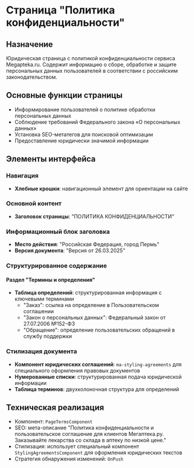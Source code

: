 # Страница "Политика конфиденциальности"

## Назначение
Юридическая страница с политикой конфиденциальности сервиса Megapteka.ru. Содержит информацию о сборе, обработке и защите персональных данных пользователей в соответствии с российским законодательством.

## Основные функции страницы
- Информирование пользователей о политике обработки персональных данных
- Соблюдение требований Федерального закона «О персональных данных»
- Установка SEO-метатегов для поисковой оптимизации
- Предоставление юридически значимой информации

## Элементы интерфейса

### Навигация
- **Хлебные крошки**: навигационный элемент для ориентации на сайте

### Основной контент
- **Заголовок страницы**: "ПОЛИТИКА КОНФИДЕНЦИАЛЬНОСТИ"

### Информационный блок заголовка
- **Место действия**: "Российская Федерация, город Пермь"
- **Версия документа**: "Версия от 26.03.2025"

### Структурированное содержание

#### Раздел "Термины и определения"
- **Таблица определений**: структурированная информация с ключевыми терминами
  - "Заказ": ссылка на определение в Пользовательском соглашении
  - "Закон о персональных данных": Федеральный закон от 27.07.2006 №152-ФЗ
  - "Обращение": определение пользовательских обращений в службу поддержки

### Стилизация документа
- **Компонент юридических соглашений**: `ma-styling-agreements` для специального оформления правовых документов
- **Нумерованные списки**: структурированная подача юридической информации
- **Таблица терминов**: двухколоночная структура для определений

## Техническая реализация
- Компонент: `PageTermsComponent`
- SEO: мета-описание "Политика конфиденциальности и пользовательское соглашение для клиентов Мегаптека.ру. Заказывайте лекарства со склада в аптеку по низкой цене."
- Стилизация: использует специальный компонент `StylingAgreementsComponent` для оформления юридических текстов
- Стратегия обнаружения изменений: `OnPush`
